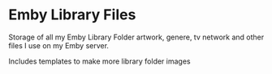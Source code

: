 # Emby Library Files

Storage of all my Emby Library Folder artwork, genere, tv network and other files I use on my Emby server.

Includes templates to make more library folder images 
